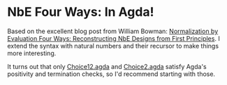 # NbE Four Ways: In Agda!

Based on the excellent blog post from William Bowman: [Normalization by Evaluation Four Ways: Reconstructing NbE Designs from First Principles](https://williamjbowman.com/tmp/nbe-four-ways/). I extend the syntax with natural numbers and their recursor to make things more interesting.

It turns out that only [Choice12.agda](./Choice12.agda) and [Choice2.agda](./Choice2.agda) satisfy Agda's positivity and termination checks, so I'd recommend starting with those.
